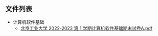 

## 文件列表

- 计算机软件基础
    - [北京工业大学 2022-2023 第 1 学期计算机软件基础期末试卷A.pdf](https://github.com/Open-BJUT/BJUT-AI/raw/master/./%E8%AE%A1%E7%AE%97%E6%9C%BA%E8%BD%AF%E4%BB%B6%E5%9F%BA%E7%A1%80/%E5%8C%97%E4%BA%AC%E5%B7%A5%E4%B8%9A%E5%A4%A7%E5%AD%A6%202022-2023%20%E7%AC%AC%201%20%E5%AD%A6%E6%9C%9F%E8%AE%A1%E7%AE%97%E6%9C%BA%E8%BD%AF%E4%BB%B6%E5%9F%BA%E7%A1%80%E6%9C%9F%E6%9C%AB%E8%AF%95%E5%8D%B7A.pdf)
